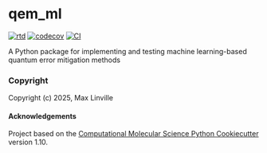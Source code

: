 qem_ml
==============================
[//]: # (Badges)
[![rtd](https://readthedocs.org/projects/qem_ml-maxlinville/badge/?version=latest&style=plastic)](https://qem-ml-maxlinville.readthedocs.io/en/latest/) 
[![codecov](https://codecov.io/gh/MaxLinville/qem_ml/graph/badge.svg?token=CZEBZIL8DG)](https://codecov.io/gh/MaxLinville/qem_ml)
[![CI](https://github.com/MaxLinville/qem_ml/actions/workflows/CI.yaml/badge.svg)](https://github.com/MaxLinville/qem_ml/actions/workflows/CI.yaml)

A Python package for implementing and testing machine learning-based quantum error mitigation methods

### Copyright

Copyright (c) 2025, Max Linville


#### Acknowledgements
 
Project based on the 
[Computational Molecular Science Python Cookiecutter](https://github.com/molssi/cookiecutter-cms) version 1.10.
